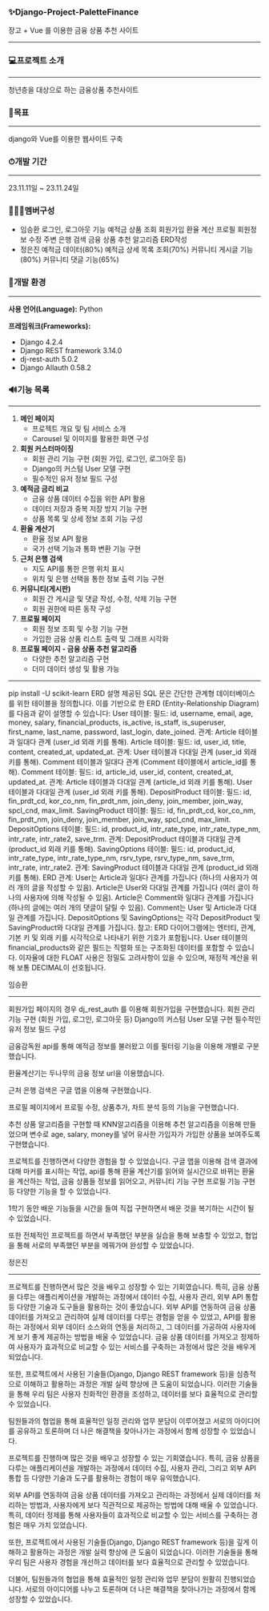 ### ✨Django-Project-PaletteFinance

장고 + Vue 를 이용한 금융 상품 추천 사이트

---

### 💻프로젝트 소개

---

청년층을 대상으로 하는 금융상품 추천사이트

### 🎯목표

---

django와 Vue를 이용한 웹사이트 구축

### ⏱개발 기간

---

23.11.11일 ~ 23.11.24일

### 👩‍👧‍👦멤버구성

- 임승환
  로그인, 로그아웃 기능
  예적금 상품 조회
  회원가입
  환율 계산
  프로필
  회원정보 수정
  주변 은행 검색
  금융 상품 추천 알고리즘
  ERD작성
- 정은진
  예적금 데이터(80%)
  예적금 상세 목록 조회(70%)
  커뮤니티 게시글 기능(80%)
  커뮤니티 댓글 기능(65%)

### 🔧개발 환경

---

**사용 언어(Language):** Python

**프레임워크(Frameworks):**

- Django 4.2.4
- Django REST framework 3.14.0
- dj-rest-auth 5.0.2
- Django Allauth 0.58.2

### 🔊기능 목록

---

1. **메인 페이지**
   - 프로젝트 개요 및 팀 서비스 소개
   - Carousel 및 이미지를 활용한 화면 구성
2. **회원 커스터마이징**
   - 회원 관리 기능 구현 (회원 가입, 로그인, 로그아웃 등)
   - Django의 커스텀 User 모델 구현
   - 필수적인 유저 정보 필드 구성
3. **예적금 금리 비교**
   - 금융 상품 데이터 수집을 위한 API 활용
   - 데이터 저장과 중복 저장 방지 기능 구현
   - 상품 목록 및 상세 정보 조회 기능 구성
4. **환율 계산기**
   - 환율 정보 API 활용
   - 국가 선택 기능과 통화 변환 기능 구현
5. **근처 은행 검색**
   - 지도 API를 통한 은행 위치 표시
   - 위치 및 은행 선택을 통한 정보 출력 기능 구현
6. **커뮤니티(게시판)**
   - 회원 간 게시글 및 댓글 작성, 수정, 삭제 기능 구현
   - 회원 권한에 따른 동작 구성
7. **프로필 페이지**
   - 회원 정보 조회 및 수정 기능 구현
   - 가입한 금융 상품 리스트 출력 및 그래프 시각화
8. **프로필 페이지 - 금융 상품 추천 알고리즘**
   - 다양한 추천 알고리즘 구현
   - 더미 데이터 생성 및 활용 가능

---

pip install -U scikit-learn
ERD 설명
제공된 SQL 문은 간단한 관계형 데이터베이스를 위한 테이블을 정의합니다. 이를 기반으로 한 ERD (Entity-Relationship Diagram)를 다음과 같이 설명할 수 있습니다:
User 테이블:
필드: id, username, email, age, money, salary, financial_products, is_active, is_staff, is_superuser, first_name, last_name, password, last_login, date_joined.
관계:
Article 테이블과 일대다 관계 (user_id 외래 키를 통해).
Article 테이블:
필드: id, user_id, title, content, created_at, updated_at.
관계:
User 테이블과 다대일 관계 (user_id 외래 키를 통해).
Comment 테이블과 일대다 관계 (Comment 테이블에서 article_id를 통해).
Comment 테이블:
필드: id, article_id, user_id, content, created_at, updated_at.
관계:
Article 테이블과 다대일 관계 (article_id 외래 키를 통해).
User 테이블과 다대일 관계 (user_id 외래 키를 통해).
DepositProduct 테이블:
필드: id, fin_prdt_cd, kor_co_nm, fin_prdt_nm, join_deny, join_member, join_way, spcl_cnd, max_limit.
SavingProduct 테이블:
필드: id, fin_prdt_cd, kor_co_nm, fin_prdt_nm, join_deny, join_member, join_way, spcl_cnd, max_limit.
DepositOptions 테이블:
필드: id, product_id, intr_rate_type, intr_rate_type_nm, intr_rate, intr_rate2, save_trm.
관계:
DepositProduct 테이블과 다대일 관계 (product_id 외래 키를 통해).
SavingOptions 테이블:
필드: id, product_id, intr_rate_type, intr_rate_type_nm, rsrv_type, rsrv_type_nm, save_trm, intr_rate, intr_rate2.
관계:
SavingProduct 테이블과 다대일 관계 (product_id 외래 키를 통해).
ERD 관계:
User는 Article과 일대다 관계를 가집니다 (하나의 사용자가 여러 개의 글을 작성할 수 있음).
Article은 User와 다대일 관계를 가집니다 (여러 글이 하나의 사용자에 의해 작성될 수 있음).
Article은 Comment와 일대다 관계를 가집니다 (하나의 글에는 여러 개의 댓글이 달릴 수 있음).
Comment는 User 및 Article과 다대일 관계를 가집니다.
DepositOptions 및 SavingOptions는 각각 DepositProduct 및 SavingProduct와 다대일 관계를 가집니다.
참고:
ERD 다이어그램에는 엔터티, 관계, 기본 키 및 외래 키를 시각적으로 나타내기 위한 기호가 포함됩니다.
User 테이블의 financial_products와 같은 필드는 직렬화 또는 구조화된 데이터를 포함할 수 있습니다.
이자율에 대한 FLOAT 사용은 정밀도 고려사항이 있을 수 있으며, 재정적 계산을 위해 보통 DECIMAL이 선호됩니다.

임승환

---

회원가입 페이지의 경우 dj_rest_auth 를 이용해 회원가입을 구현했습니다.
회원 관리 기능 구현 (회원 가입, 로그인, 로그아웃 등)
Django의 커스텀 User 모델 구현
필수적인 유저 정보 필드 구성

금융감독원 api를 통해 예적금 정보를 불러왔고 이를 필터링 기능을 이용해 개별로 구분했습니다.

환율계산기는 두나무의 금융 정보 url을 이용했습니다.

근처 은행 검색은 구글 맵을 이용해 구현했습니다.

프로필 페이지에서 프로필 수정, 상품추가, 차트 분석 등의 기능을 구현했습니다.

추천 상품 알고리즘을 구현할 때 KNN알고리즘을 이용해 추천 알고리즘을 이용해 만들었으며 변수로 age, salary, money를 넣어 유사한 가입자가 가입한 상품을 보여주도록 구현했습니다.


프로젝트를 진행하면서 다양한 경험을 할 수 있었습니다. 구글 맵을 이용해 검색 결과에 대해 마커를 표시하는 작업, api를 통해 환율 계산기를 읽어와 실시간으로 바뀌는 환율을 계산하는 작업, 금융 상품들 정보를 읽어오고, 커뮤니티 기능 구현 프로필 기능 구현 등 다양한 기능을 할 수 있었습니다.



1학기 동안 배운 기능들을 시간을 들여 직접 구현하면서 배운 것을 복기하는 시간이 될 수 있었습니다.

또한 전체적인 프로젝트를 하면서 부족했던 부분을 실습을 통해 보충할 수 있었고, 협업을 통해 서로의 부족했던 부분을 메꿔가며 완성할 수 있었습니다.

정은진

---

프로젝트를 진행하면서 많은 것을 배우고 성장할 수 있는 기회였습니다. 특히, 금융 상품을 다루는 애플리케이션을 개발하는 과정에서 데이터 수집, 사용자 관리, 외부 API 통합 등 다양한 기술과 도구들을 활용하는 것이 좋았습니다. 외부 API를 연동하여 금융 상품 데이터를 가져오고 관리하여 실제 데이터를 다루는 경험을 얻을 수 있었고, API를 활용하는 과정에서 외부 데이터 소스와의 연동을 처리하고, 그 데이터를 가공하여 사용자에게 보기 좋게 제공하는 방법을 배울 수 있었습니다. 금융 상품 데이터를 가져오고 정제하여 사용자가 효과적으로 비교할 수 있는 서비스를 구축하는 과정에서 많은 것을 배우게 되었습니다.

또한, 프로젝트에서 사용된 기술들(Django, Django REST framework 등)을 심층적으로 이해하고 활용하는 과정은 개발 실력 향상에 큰 도움이 되었습니다. 이러한 기술들을 통해 우리 팀은 사용자 친화적인 환경을 조성하고, 데이터를 보다 효율적으로 관리할 수 있었습니다.

팀원들과의 협업을 통해 효율적인 일정 관리와 업무 분담이 이루어졌고 서로의 아이디어를 공유하고 토론하며 더 나은 해결책을 찾아나가는 과정에서 함께 성장할 수 있었습니다.

프로젝트를 진행하며 많은 것을 배우고 성장할 수 있는 기회였습니다. 특히, 금융 상품을 다루는 애플리케이션을 개발하는 과정에서 데이터 수집, 사용자 관리, 그리고 외부 API 통합 등 다양한 기술과 도구를 활용하는 경험이 매우 유익했습니다.

외부 API를 연동하여 금융 상품 데이터를 가져오고 관리하는 과정에서 실제 데이터를 처리하는 방법과, 사용자에게 보다 직관적으로 제공하는 방법에 대해 배울 수 있었습니다. 특히, 데이터 정제를 통해 사용자들이 효과적으로 비교할 수 있는 서비스를 구축하는 경험은 매우 가치 있었습니다.

또한, 프로젝트에서 사용된 기술들(Django, Django REST framework 등)을 깊게 이해하고 활용하는 과정은 개발 실력 향상에 큰 도움이 되었습니다. 이러한 기술들을 통해 우리 팀은 사용자 경험을 개선하고 데이터를 보다 효율적으로 관리할 수 있었습니다.

더불어, 팀원들과의 협업을 통해 효율적인 일정 관리와 업무 분담이 원활히 진행되었습니다. 서로의 아이디어를 나누고 토론하며 더 나은 해결책을 찾아나가는 과정에서 함께 성장할 수 있었습니다.
